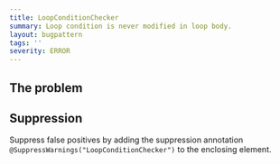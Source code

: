 ```yaml
---
title: LoopConditionChecker
summary: Loop condition is never modified in loop body.
layout: bugpattern
tags: ''
severity: ERROR
---
```


<!--
*** AUTO-GENERATED, DO NOT MODIFY ***
To make changes, edit the @BugPattern annotation or the explanation in docs/bugpattern.
-->


## The problem


## Suppression
Suppress false positives by adding the suppression annotation `@SuppressWarnings("LoopConditionChecker")` to the enclosing element.

